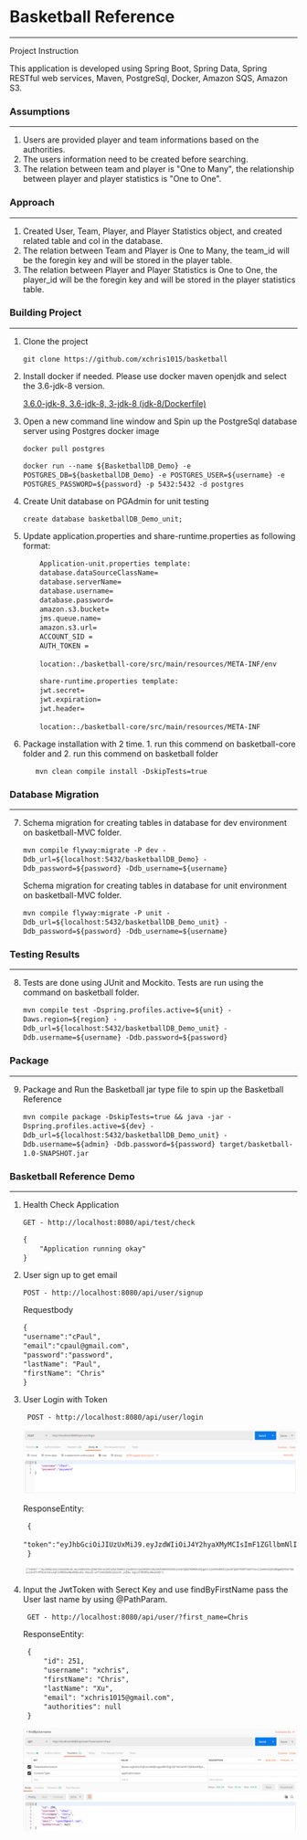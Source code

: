 # Basketball Reference
---
Project Instruction

This application is developed using Spring Boot, Spring Data, Spring RESTful web services, Maven, PostgreSql, Docker, Amazon SQS, Amazon S3.

### Assumptions
---
1. Users are provided player and team informations based on the authorities.
2. The users information need to be created before searching.
3. The relation between team and player is "One to Many", the relationship between player and player statistics is "One to One".

### Approach
---
1. Created User, Team, Player, and Player Statistics object, and created related table and col in the database.
2. The relation between Team and Player is One to Many, the team_id will be the foregin key and will be stored in the player table.
3. The relation between Player and Player Statistics is One to One, the player_id will be the foregin key and will be stored in the player statistics table.



### Building Project
---
1. Clone the project
	```
	git clone https://github.com/xchris1015/basketball
	```
2. Install docker if needed. Please use docker maven openjdk and select the 3.6-jdk-8 version.
    
    [3.6.0-jdk-8, 3.6-jdk-8, 3-jdk-8 (jdk-8/Dockerfile)](https://hub.docker.com/_/maven?tab=description)

3. Open a new command line window and Spin up the PostgreSql database server using Postgres docker image
    ```
    docker pull postgres
    ```
    ```
    docker run --name ${BasketballDB_Demo} -e POSTGRES_DB=${basketballDB_Demo} -e POSTGRES_USER=${username} -e POSTGRES_PASSWORD=${password} -p 5432:5432 -d postgres
    ```
4. Create Unit database on PGAdmin for unit testing

     ```
     create database basketballDB_Demo_unit;
     ```
5. Update application.properties and share-runtime.properties as following format:
    
    ```
        Application-unit.properties template:
        database.dataSourceClassName=
        database.serverName=
        database.username=
        database.password=
        amazon.s3.bucket=
        jms.queue.name=
        amazon.s3.url=
        ACCOUNT_SID = 
        AUTH_TOKEN = 
        
        location:./basketball-core/src/main/resources/META-INF/env 
    ```
    
    ```
        share-runtime.properties template:
        jwt.secret=
        jwt.expiration=
        jwt.header=
            
        location:./basketball-core/src/main/resources/META-INF
      ```
    
6. Package installation with 2 time. 1. run this commend on basketball-core folder and 2. run this commend on basketball folder
     ```
        mvn clean compile install -DskipTests=true
     ```   
     
### Database Migration
---
7. Schema migration for creating tables in database for dev environment on basketball-MVC folder.
     ```
     mvn compile flyway:migrate -P dev -Ddb_url=${localhost:5432/basketballDB_Demo} -Ddb_password=${password} -Ddb_username=${username}
     ```
     
   Schema migration for creating tables in database for unit environment on basketball-MVC folder.
     ```
     mvn compile flyway:migrate -P unit -Ddb_url=${localhost:5432/basketballDB_Demo_unit} -Ddb_password=${password} -Ddb_username=${username}
     ```
     
### Testing Results
---  

8. Tests are done using JUnit and Mockito. Tests are run using the command on basketball folder.

     ```
     mvn compile test -Dspring.profiles.active=${unit} -Daws.region=${region} -Ddb_url=${localhost:5432/basketballDB_Demo_unit} -Ddb.username=${username} -Ddb.password=${password} 
     ```

### Package
---
9. Package and Run the Basketball jar type file to spin up the Basketball Reference
    
    ```
    mvn compile package -DskipTests=true && java -jar -Dspring.profiles.active=${dev} -Ddb_url=${localhost:5432/basketballDB_Demo_unit} -Ddb.username=${admin} -Ddb.password=${password} target/basketball-1.0-SNAPSHOT.jar  
    ```

### Basketball Reference Demo
---

1.  Health Check Application
    ```
    GET - http://localhost:8080/api/test/check
    ```
    
    ```
    {
	    "Application running okay"
    }
    ``` 

2.  User sign up to get email 
    ```
    POST - http://localhost:8080/api/user/signup
    ```
    Requestbody
    ```
    {
	"username":"cPaul",
	"email":"cpaul@gmail.com",
	"password":"password",
	"lastName": "Paul",
	"firstName": "Chris"
    }
    ``` 

3. User Login with Token 
	
		POST - http://localhost:8080/api/user/login
   		
   ![signup](https://github.com/xchris1015/basketball/blob/master/ReadmePicture/signup.png)
   
   ResponseEntity:
	
		{
		"token":"eyJhbGciOiJIUzUxMiJ9.eyJzdWIiOiJ4Y2hyaXMyMCIsImF1ZGllbmNlIjoid2ViIiwidXNlcl9jcmVhdGVkX2F0IjoxNTQ1NDI2MjUxMTYzLCJjcmVdGVkIjoxNTQ3OTMyNjI4NTUzLCJleHAiOjE1NDgwMTkwMjh9.wosIv6mGFxR4exxfjtVkwRBM_VNrToaw709AB88mnuO_Ha5AVz7U4Y5bWoWJSSRdDA4HD3pIiVwq2WlioI6dQ"
		}
		
   ![token](https://github.com/xchris1015/basketball/blob/master/ReadmePicture/token.png)
   
4. Input the JwtToken with Serect Key and use findByFirstName pass the User last name by using @PathParam.
    
        GET - http://localhost:8080/api/user/?first_name=Chris  
    
    ResponseEntity:
	
        {
            "id": 251,
            "username": "xchris",
            "firstName": "Chris",
            "lastName": "Xu",
            "email": "xchris1015@gmail.com",
            "authorities": null
        }
        
    ![findByUsername](https://github.com/xchris1015/basketball/blob/master/ReadmePicture/findByUsername.png)


